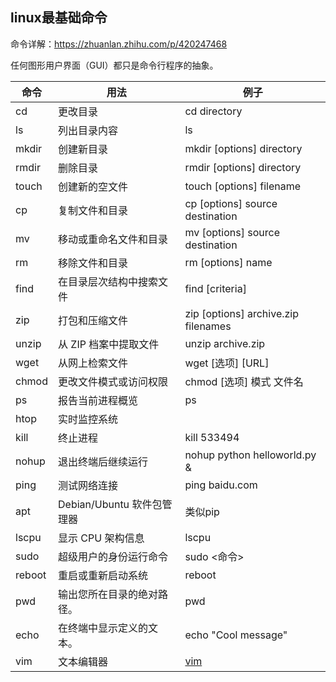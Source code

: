 ## linux最基础命令

命令详解：https://zhuanlan.zhihu.com/p/420247468

任何图形用户界面（GUI）都只是命令行程序的抽象。

| 命令   | 用法                       | 例子                                                                 |
| ------ | -------------------------- | -------------------------------------------------------------------- |
| cd     | 更改目录                   | cd directory                                                         |
| ls     | 列出目录内容               | ls                                                                   |
| mkdir  | 创建新目录                 | mkdir [options] directory                                            |
| rmdir  | 删除目录                   | rmdir [options] directory                                            |
| touch  | 创建新的空文件             | touch [options] filename                                             |
| cp     | 复制文件和目录             | cp [options] source destination                                      |
| mv     | 移动或重命名文件和目录     | mv [options] source destination                                      |
| rm     | 移除文件和目录             | rm [options] name                                                    |
| find   | 在目录层次结构中搜索文件   | find <directory> [criteria]                                          |
| zip    | 打包和压缩文件             | zip [options] archive.zip filenames                                  |
| unzip  | 从 ZIP 档案中提取文件      | unzip archive.zip                                                    |
| wget   | 从网上检索文件             | wget [选项] [URL]                                                    |
| chmod  | 更改文件模式或访问权限     | chmod [选项] 模式 文件名                                             |
| ps     | 报告当前进程概览           | ps                                                                   |
| htop   | 实时监控系统               |                                                                      |
| kill   | 终止进程                   | kill 533494                                                          |
| nohup  | 退出终端后继续运行         | nohup python helloworld.py &                                         |
| ping   | 测试网络连接               | ping baidu.com                                                       |
| apt    | Debian/Ubuntu 软件包管理器 | 类似pip                                                              |
| lscpu  | 显示 CPU 架构信息          | lscpu                                                                |
| sudo   | 超级用户的身份运行命令     | sudo <命令>                                                          |
| reboot | 重启或重新启动系统         | reboot                                                               |
| pwd    | 输出您所在目录的绝对路径。 | pwd                                                                  |
| echo   | 在终端中显示定义的文本。   | echo "Cool message"                                                  |
| vim    | 文本编辑器                 | [vim](https://blog.csdn.net/zhang_yu_ling/article/details/103777714) |
